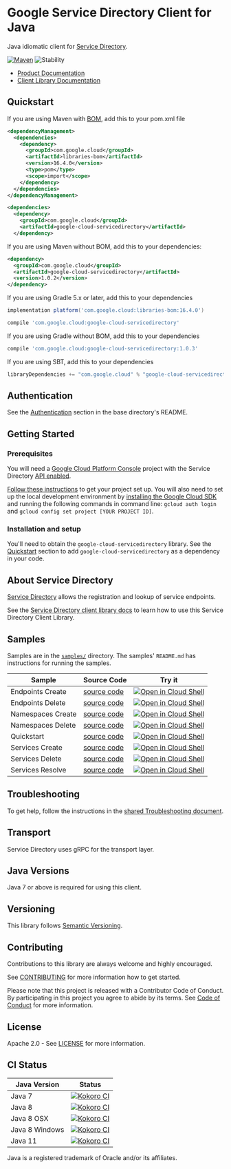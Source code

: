 # Google Service Directory Client for Java

Java idiomatic client for [Service Directory][product-docs].

[![Maven][maven-version-image]][maven-version-link]
![Stability][stability-image]

- [Product Documentation][product-docs]
- [Client Library Documentation][javadocs]

## Quickstart

If you are using Maven with [BOM][libraries-bom], add this to your pom.xml file
```xml
<dependencyManagement>
  <dependencies>
    <dependency>
      <groupId>com.google.cloud</groupId>
      <artifactId>libraries-bom</artifactId>
      <version>16.4.0</version>
      <type>pom</type>
      <scope>import</scope>
    </dependency>
  </dependencies>
</dependencyManagement>

<dependencies>
  <dependency>
    <groupId>com.google.cloud</groupId>
    <artifactId>google-cloud-servicedirectory</artifactId>
  </dependency>

```

If you are using Maven without BOM, add this to your dependencies:

```xml
<dependency>
  <groupId>com.google.cloud</groupId>
  <artifactId>google-cloud-servicedirectory</artifactId>
  <version>1.0.2</version>
</dependency>

```

If you are using Gradle 5.x or later, add this to your dependencies
```Groovy
implementation platform('com.google.cloud:libraries-bom:16.4.0')

compile 'com.google.cloud:google-cloud-servicedirectory'
```
If you are using Gradle without BOM, add this to your dependencies
```Groovy
compile 'com.google.cloud:google-cloud-servicedirectory:1.0.3'
```

If you are using SBT, add this to your dependencies
```Scala
libraryDependencies += "com.google.cloud" % "google-cloud-servicedirectory" % "1.0.3"
```

## Authentication

See the [Authentication][authentication] section in the base directory's README.

## Getting Started

### Prerequisites

You will need a [Google Cloud Platform Console][developer-console] project with the Service Directory [API enabled][enable-api].

[Follow these instructions][create-project] to get your project set up. You will also need to set up the local development environment by
[installing the Google Cloud SDK][cloud-sdk] and running the following commands in command line:
`gcloud auth login` and `gcloud config set project [YOUR PROJECT ID]`.

### Installation and setup

You'll need to obtain the `google-cloud-servicedirectory` library.  See the [Quickstart](#quickstart) section
to add `google-cloud-servicedirectory` as a dependency in your code.

## About Service Directory


[Service Directory][product-docs] allows the registration and lookup of service endpoints.

See the [Service Directory client library docs][javadocs] to learn how to
use this Service Directory Client Library.





## Samples

Samples are in the [`samples/`](https://github.com/googleapis/java-servicedirectory/tree/master/samples) directory. The samples' `README.md`
has instructions for running the samples.

| Sample                      | Source Code                       | Try it |
| --------------------------- | --------------------------------- | ------ |
| Endpoints Create | [source code](https://github.com/googleapis/java-servicedirectory/blob/master/samples/snippets/src/main/java/com/example/servicedirectory/EndpointsCreate.java) | [![Open in Cloud Shell][shell_img]](https://console.cloud.google.com/cloudshell/open?git_repo=https://github.com/googleapis/java-servicedirectory&page=editor&open_in_editor=samples/snippets/src/main/java/com/example/servicedirectory/EndpointsCreate.java) |
| Endpoints Delete | [source code](https://github.com/googleapis/java-servicedirectory/blob/master/samples/snippets/src/main/java/com/example/servicedirectory/EndpointsDelete.java) | [![Open in Cloud Shell][shell_img]](https://console.cloud.google.com/cloudshell/open?git_repo=https://github.com/googleapis/java-servicedirectory&page=editor&open_in_editor=samples/snippets/src/main/java/com/example/servicedirectory/EndpointsDelete.java) |
| Namespaces Create | [source code](https://github.com/googleapis/java-servicedirectory/blob/master/samples/snippets/src/main/java/com/example/servicedirectory/NamespacesCreate.java) | [![Open in Cloud Shell][shell_img]](https://console.cloud.google.com/cloudshell/open?git_repo=https://github.com/googleapis/java-servicedirectory&page=editor&open_in_editor=samples/snippets/src/main/java/com/example/servicedirectory/NamespacesCreate.java) |
| Namespaces Delete | [source code](https://github.com/googleapis/java-servicedirectory/blob/master/samples/snippets/src/main/java/com/example/servicedirectory/NamespacesDelete.java) | [![Open in Cloud Shell][shell_img]](https://console.cloud.google.com/cloudshell/open?git_repo=https://github.com/googleapis/java-servicedirectory&page=editor&open_in_editor=samples/snippets/src/main/java/com/example/servicedirectory/NamespacesDelete.java) |
| Quickstart | [source code](https://github.com/googleapis/java-servicedirectory/blob/master/samples/snippets/src/main/java/com/example/servicedirectory/Quickstart.java) | [![Open in Cloud Shell][shell_img]](https://console.cloud.google.com/cloudshell/open?git_repo=https://github.com/googleapis/java-servicedirectory&page=editor&open_in_editor=samples/snippets/src/main/java/com/example/servicedirectory/Quickstart.java) |
| Services Create | [source code](https://github.com/googleapis/java-servicedirectory/blob/master/samples/snippets/src/main/java/com/example/servicedirectory/ServicesCreate.java) | [![Open in Cloud Shell][shell_img]](https://console.cloud.google.com/cloudshell/open?git_repo=https://github.com/googleapis/java-servicedirectory&page=editor&open_in_editor=samples/snippets/src/main/java/com/example/servicedirectory/ServicesCreate.java) |
| Services Delete | [source code](https://github.com/googleapis/java-servicedirectory/blob/master/samples/snippets/src/main/java/com/example/servicedirectory/ServicesDelete.java) | [![Open in Cloud Shell][shell_img]](https://console.cloud.google.com/cloudshell/open?git_repo=https://github.com/googleapis/java-servicedirectory&page=editor&open_in_editor=samples/snippets/src/main/java/com/example/servicedirectory/ServicesDelete.java) |
| Services Resolve | [source code](https://github.com/googleapis/java-servicedirectory/blob/master/samples/snippets/src/main/java/com/example/servicedirectory/ServicesResolve.java) | [![Open in Cloud Shell][shell_img]](https://console.cloud.google.com/cloudshell/open?git_repo=https://github.com/googleapis/java-servicedirectory&page=editor&open_in_editor=samples/snippets/src/main/java/com/example/servicedirectory/ServicesResolve.java) |



## Troubleshooting

To get help, follow the instructions in the [shared Troubleshooting document][troubleshooting].

## Transport

Service Directory uses gRPC for the transport layer.

## Java Versions

Java 7 or above is required for using this client.

## Versioning


This library follows [Semantic Versioning](http://semver.org/).


## Contributing


Contributions to this library are always welcome and highly encouraged.

See [CONTRIBUTING][contributing] for more information how to get started.

Please note that this project is released with a Contributor Code of Conduct. By participating in
this project you agree to abide by its terms. See [Code of Conduct][code-of-conduct] for more
information.

## License

Apache 2.0 - See [LICENSE][license] for more information.

## CI Status

Java Version | Status
------------ | ------
Java 7 | [![Kokoro CI][kokoro-badge-image-1]][kokoro-badge-link-1]
Java 8 | [![Kokoro CI][kokoro-badge-image-2]][kokoro-badge-link-2]
Java 8 OSX | [![Kokoro CI][kokoro-badge-image-3]][kokoro-badge-link-3]
Java 8 Windows | [![Kokoro CI][kokoro-badge-image-4]][kokoro-badge-link-4]
Java 11 | [![Kokoro CI][kokoro-badge-image-5]][kokoro-badge-link-5]

Java is a registered trademark of Oracle and/or its affiliates.

[product-docs]: https://cloud.google.com/service-directory/
[javadocs]: https://googleapis.dev/java/google-cloud-servicedirectory/latest/index.html
[kokoro-badge-image-1]: http://storage.googleapis.com/cloud-devrel-public/java/badges/java-servicedirectory/java7.svg
[kokoro-badge-link-1]: http://storage.googleapis.com/cloud-devrel-public/java/badges/java-servicedirectory/java7.html
[kokoro-badge-image-2]: http://storage.googleapis.com/cloud-devrel-public/java/badges/java-servicedirectory/java8.svg
[kokoro-badge-link-2]: http://storage.googleapis.com/cloud-devrel-public/java/badges/java-servicedirectory/java8.html
[kokoro-badge-image-3]: http://storage.googleapis.com/cloud-devrel-public/java/badges/java-servicedirectory/java8-osx.svg
[kokoro-badge-link-3]: http://storage.googleapis.com/cloud-devrel-public/java/badges/java-servicedirectory/java8-osx.html
[kokoro-badge-image-4]: http://storage.googleapis.com/cloud-devrel-public/java/badges/java-servicedirectory/java8-win.svg
[kokoro-badge-link-4]: http://storage.googleapis.com/cloud-devrel-public/java/badges/java-servicedirectory/java8-win.html
[kokoro-badge-image-5]: http://storage.googleapis.com/cloud-devrel-public/java/badges/java-servicedirectory/java11.svg
[kokoro-badge-link-5]: http://storage.googleapis.com/cloud-devrel-public/java/badges/java-servicedirectory/java11.html
[stability-image]: https://img.shields.io/badge/stability-ga-green
[maven-version-image]: https://img.shields.io/maven-central/v/com.google.cloud/google-cloud-servicedirectory.svg
[maven-version-link]: https://search.maven.org/search?q=g:com.google.cloud%20AND%20a:google-cloud-servicedirectory&core=gav
[authentication]: https://github.com/googleapis/google-cloud-java#authentication
[developer-console]: https://console.developers.google.com/
[create-project]: https://cloud.google.com/resource-manager/docs/creating-managing-projects
[cloud-sdk]: https://cloud.google.com/sdk/
[troubleshooting]: https://github.com/googleapis/google-cloud-common/blob/master/troubleshooting/readme.md#troubleshooting
[contributing]: https://github.com/googleapis/java-servicedirectory/blob/master/CONTRIBUTING.md
[code-of-conduct]: https://github.com/googleapis/java-servicedirectory/blob/master/CODE_OF_CONDUCT.md#contributor-code-of-conduct
[license]: https://github.com/googleapis/java-servicedirectory/blob/master/LICENSE

[enable-api]: https://console.cloud.google.com/flows/enableapi?apiid=servicedirectory.googleapis.com
[libraries-bom]: https://github.com/GoogleCloudPlatform/cloud-opensource-java/wiki/The-Google-Cloud-Platform-Libraries-BOM
[shell_img]: https://gstatic.com/cloudssh/images/open-btn.png
